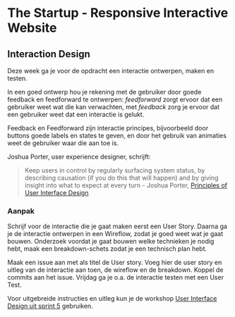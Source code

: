 # The Startup - Responsive Interactive Website

## Interaction Design

Deze week ga je voor de opdracht een interactie ontwerpen, maken en testen. 

In een goed ontwerp hou je rekening met de gebruiker door goede feedback en feedforward te ontwerpen: *feedforward* zorgt ervoor dat een gebruiker weet wat die kan verwachten, met *feedback* zorg je ervoor dat een gebruiker weet dat een interactie is gelukt. 

Feedback en Feedforward zijn interactie principes, bijvoorbeeld door buttons goede labels en states te geven, en door het gebruik van animaties weet de gebruiker waar die aan toe is.

Joshua Porter, user experience designer, schrijft:
> Keep users in control by regularly surfacing system status, by describing causation (if you do this that will happen) and by giving insight into what to expect at every turn - Joshua Porter, [Principles of User Interface Design](http://bokardo.com/principles-of-user-interface-design/)


### Aanpak

Schrijf voor de interactie die je gaat maken eerst een User Story. Daarna ga je de interactie ontwerpen in een Wireflow, zodat je goed weet wat je gaat bouwen. Onderzoek voordat je gaat bouwen welke technieken je nodig hebt, maak een breakdown-schets zodat je een technisch plan hebt.

Maak een issue aan met als titel de User story. Voeg hier de user story en uitleg van de interactie aan toen, de wireflow en de breakdown. Koppel de commits aan het issue. Vrijdag ga je o.a. de interactie testen met een User Test.

Voor uitgebreide instructies en uitleg kun je de workshop [User Interface Design uit sprint 5](https://github.com/fdnd-task/fix-the-flow-interactive-website/blob/main/docs/user-interface-design.md) gebruiken.



<!--
Met de User Interface (UI) wordt de ‘voorkant’ van een website of app bedoeld, het gedeelte dat de gebruiker ziet en interactie mee heeft. De UI bestaat uit het ontwerp, de layout met teksten en plaatjes, en interactieve elementen, zoals buttons, navigatie en formulieren.

In een goed ontwerp hou je rekening met de gebruiker. Zorg ervoor dat de UI voor de gebruiker duidelijk is door feedback en feedforward te ontwerpen: zorg ervoor dat een gebruiker weet wat die kan verwachten, *feedforward*, en of een interactie is gelukt, *feedback*. Niks is vervelender dan op een knop klikken en er gebeurt niets of iets anders dan je verwacht... Joshua Porter, user experience designer, schrijft:

> Keep users in control by regularly surfacing system status, by describing causation (if you do this that will happen) and by giving insight into what to expect at every turn - Joshua Porter, [Principles of User Interface Design](http://bokardo.com/principles-of-user-interface-design/)

Deze sprint ga je een interactie ontwerpen en bouwen. Voorbeelden van interactie zijn stap voor stap door een vragenlijst klikken, een filter systeem, of een menu open en dicht klappen.

## Aanpak

Eerst ga je bedenken welke interactie je gaat maken en voor wie. Hiervoor schrijf je een *User Story*.

Daarna ga je de interactie ontwerpen in een *Wireflow*, zodat je goed weet wat je gaat bouwen. 

Voor de interactie heb je JavaScript nodig. Onderzoek eerst het *JavaScript 3-stappenplan* dat je nodig hebt, en maak een breakdown-schets van je technische plan. 

Tijdens de code/design reviews deze sprint krijg je feedback op je code en ga je de interactie leren testen met een User test. 



## User Story

Voordat je een Wireflow gaat tekenen, moet je eerst goed beschrijven wie de gebruiker is en wat de doelen van de gebruiker zijn. Daarna kun je met een *User Story* de interactie beschrijven die je gaat ontwerpen.

Een *User Story* is een korte beschrijving (story) van wat een gebruiker (user) wil. Het is een kort verhaaltje, geschreven vanuit de gebruiker, en het maakt duidelijk wat een gebruiker wil. Bijvoobeeld: `Als een online shopper, wil ik de mogelijkheid hebben om producten te vergelijken, zodat ik de beste keuze kan maken en geld kan besparen.`

In een *User Story* staat niet de oplossing beschreven of hoe iets er uit moet zien. Het is een 'ontwerpprobleem". Een 'User Story' beschrijft wat een gebruiker moet kunnen doen plus het gewenste resultaat. Daarna kan je door iteratief te werken, door te ontwerpen en bouwen em testen, de beste oplossing voor het 'probleem' proberen te maken. 

Een *User Story* volg een vaste schrijfwijze: 

![Als <gebruiker> wil ik <functionaliteit> zodat <meerwaarde>.](user-story.png)

1. Schrijf eerst wie de gebruiker is van jouw opdracht en wat de gebruiker wil bereiken, wat is de _User Goal_?
2. Schrijf een _User Story_ van een interactief element dat je wil gaan maken: `Als <gebruiker> wil ik <functionaliteit> zodat <meerwaarde>` — bespreek eventueel met een mentor of docent of dit haalbaar is deze sprint.
3. Maak een issue aan met de *User Story*. Hier ga je het ontwerp en uitwerking van de interactie in bijhouden.

#### Bronnen

- [Wat is een User Story?](https://agilescrumgroup.nl/wat-is-een-user-story/)



## Wireflow

Voor deze opdracht ga je eerst de interactie uitwerken in een Wireflow. Daarna ga je de interactie coderen met HTML, CSS en JS.

Een Wireflow toont een aantal schermen van een interactie. Het is nuttig om uit te denken wat een gebruiker te zien krijgt als die iets op een pagina doet, zoals een filter systeem gebruiken of met een carrousel verschillende plaatjes of producten bekijken.

![Wireflow schets](wireflow-uitleg.png)
_Met een Wireflow laat je zien hoe een interactie op een pagina eruit komt te zien, hier zie je het gebruiken van een zoekformulier om verhalen te vinden._

Teken een Wireflow die alle mogelijke output, de belangrijkste userflow en de interactie duidelijk maakt. Een Wireflow toont opeenvolgende wireframes met de verschillende states/schermen die een gebruiker te zien krijgt.

1. Schets alle mogelijke output (states en/of schermen) die een gebruiker te zien krijgt
2. Geef met een andere kleur de interactie aan. Op welke elementen klikt een gebruiker? Of scrollen of draggen?
3. Geef met pijlen de _User Flow_ aan
4. Geef elke state een nummer en titel
5. Voeg de wireflow toe aan het issue dat je hebt aangemaakt en bespreek het met een mentor. Schrijf de feedback die je krijgt bij het issue (of laat de mentor feedback schrijven op het issue)

### Bronnen

- [Wireflows: When, Why & How to Use Them](https://medium.com/@webkeyz/wireflows-when-why-how-to-use-them-b4c04d169f81)




## JavaScript 3 stappenplan

Voor het bouwen van de interactie heb je JavaScript nodig. Met JS kun je een *Click* of bijvoorbeeld *Drag and Drop* detecteren en daar vervolgens iets mee doen... Dit noemen we het 3 stappenplan: Eerst _selecteer_ je de elementen die je nodig hebt voor de interactie, daarna voeg je een _event_ toe om de interactie te detecteren, als laatste koppel je een _CSS class_ met een animatie of iets anders. 

1. Maak van je Wireflow een Breakdown schets met de technieken die je nodig hebt voor de interactie.
2. Gebruik het artikel *Hey designers, if you only know one thing about JavaScript, this is what I would recommend* om te onderzoeken hoe je met HTML, CSS en JS een interactie kan bouwen.
3. Voeg de Breakdown schets toe aan het issue en bespreek met een mentor of docent of dat haalbaar is. Schrijf feedback op je plan bij het issue.
4. Code code code.
 
 ### Bronnen

- [Hey designers, if you only know one thing about JavaScript, this is what I would recommend](https://css-tricks.com/videos/150-hey-designers-know-one-thing-javascript-recommend/)

-->